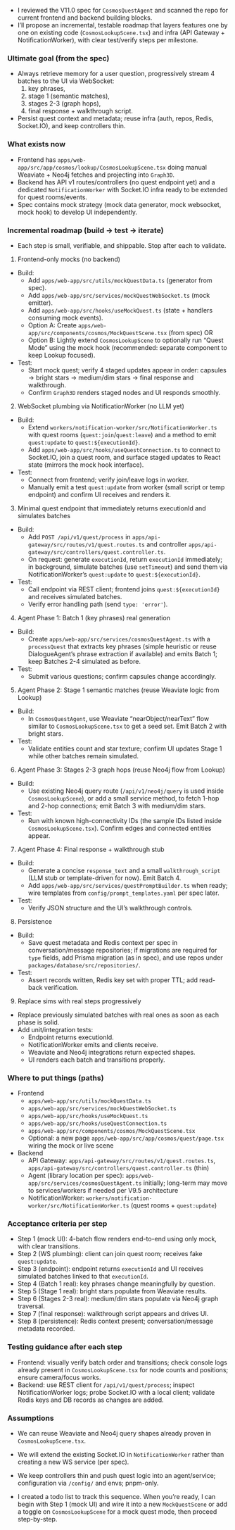 

- I reviewed the V11.0 spec for `CosmosQuestAgent` and scanned the repo for current frontend and backend building blocks.
- I’ll propose an incremental, testable roadmap that layers features one by one on existing code (`CosmosLookupScene.tsx`) and infra (API Gateway + NotificationWorker), with clear test/verify steps per milestone.

### Ultimate goal (from the spec)
- Always retrieve memory for a user question, progressively stream 4 batches to the UI via WebSocket:
  1) key phrases,
  2) stage 1 (semantic matches),
  3) stages 2-3 (graph hops),
  4) final response + walkthrough script.
- Persist quest context and metadata; reuse infra (auth, repos, Redis, Socket.IO), and keep controllers thin.

### What exists now
- Frontend has `apps/web-app/src/app/cosmos/lookup/CosmosLookupScene.tsx` doing manual Weaviate + Neo4j fetches and projecting into `Graph3D`.
- Backend has API v1 routes/controllers (no quest endpoint yet) and a dedicated `NotificationWorker` with Socket.IO infra ready to be extended for quest rooms/events.
- Spec contains mock strategy (mock data generator, mock websocket, mock hook) to develop UI independently.

### Incremental roadmap (build → test → iterate)
- Each step is small, verifiable, and shippable. Stop after each to validate.

1) Frontend-only mocks (no backend)
- Build:
  - Add `apps/web-app/src/utils/mockQuestData.ts` (generator from spec).
  - Add `apps/web-app/src/services/mockQuestWebSocket.ts` (mock emitter).
  - Add `apps/web-app/src/hooks/useMockQuest.ts` (state + handlers consuming mock events).
  - Option A: Create `apps/web-app/src/components/cosmos/MockQuestScene.tsx` (from spec) OR
  - Option B: Lightly extend `CosmosLookupScene` to optionally run “Quest Mode” using the mock hook (recommended: separate component to keep Lookup focused).
- Test:
  - Start mock quest; verify 4 staged updates appear in order: capsules → bright stars → medium/dim stars → final response and walkthrough.
  - Confirm `Graph3D` renders staged nodes and UI responds smoothly.

2) WebSocket plumbing via NotificationWorker (no LLM yet)
- Build:
  - Extend `workers/notification-worker/src/NotificationWorker.ts` with quest rooms (`quest:join`/`quest:leave`) and a method to emit `quest:update` to `quest:${executionId}`.
  - Add `apps/web-app/src/hooks/useQuestConnection.ts` to connect to Socket.IO, join a quest room, and surface staged updates to React state (mirrors the mock hook interface).
- Test:
  - Connect from frontend; verify join/leave logs in worker.
  - Manually emit a test `quest:update` from worker (small script or temp endpoint) and confirm UI receives and renders it.

3) Minimal quest endpoint that immediately returns executionId and simulates batches
- Build:
  - Add `POST /api/v1/quest/process` in `apps/api-gateway/src/routes/v1/quest.routes.ts` and controller `apps/api-gateway/src/controllers/quest.controller.ts`.
  - On request: generate `executionId`, return `executionId` immediately; in background, simulate batches (use `setTimeout`) and send them via NotificationWorker’s `quest:update` to `quest:${executionId}`.
- Test:
  - Call endpoint via REST client; frontend joins `quest:${executionId}` and receives simulated batches.
  - Verify error handling path (send `type: 'error'`).

4) Agent Phase 1: Batch 1 (key phrases) real generation
- Build:
  - Create `apps/web-app/src/services/cosmosQuestAgent.ts` with a `processQuest` that extracts key phrases (simple heuristic or reuse DialogueAgent’s phrase extraction if available) and emits Batch 1; keep Batches 2-4 simulated as before.
- Test:
  - Submit various questions; confirm capsules change accordingly.

5) Agent Phase 2: Stage 1 semantic matches (reuse Weaviate logic from Lookup)
- Build:
  - In `CosmosQuestAgent`, use Weaviate “nearObject/nearText” flow similar to `CosmosLookupScene.tsx` to get a seed set. Emit Batch 2 with bright stars.
- Test:
  - Validate entities count and star texture; confirm UI updates Stage 1 while other batches remain simulated.

6) Agent Phase 3: Stages 2-3 graph hops (reuse Neo4j flow from Lookup)
- Build:
  - Use existing Neo4j query route (`/api/v1/neo4j/query` is used inside `CosmosLookupScene`), or add a small service method, to fetch 1-hop and 2-hop connections; emit Batch 3 with medium/dim stars.
- Test:
  - Run with known high-connectivity IDs (the sample IDs listed inside `CosmosLookupScene.tsx`). Confirm edges and connected entities appear.

7) Agent Phase 4: Final response + walkthrough stub
- Build:
  - Generate a concise `response_text` and a small `walkthrough_script` (LLM stub or template-driven for now). Emit Batch 4.
  - Add `apps/web-app/src/services/questPromptBuilder.ts` when ready; wire templates from `config/prompt_templates.yaml` per spec later.
- Test:
  - Verify JSON structure and the UI’s walkthrough controls.

8) Persistence
- Build:
  - Save quest metadata and Redis context per spec in conversation/message repositories; if migrations are required for `type` fields, add Prisma migration (as in spec), and use repos under `packages/database/src/repositories/`.
- Test:
  - Assert records written, Redis key set with proper TTL; add read-back verification.

9) Replace sims with real steps progressively
- Replace previously simulated batches with real ones as soon as each phase is solid.
- Add unit/integration tests:
  - Endpoint returns executionId.
  - NotificationWorker emits and clients receive.
  - Weaviate and Neo4j integrations return expected shapes.
  - UI renders each batch and transitions properly.

### Where to put things (paths)
- Frontend
  - `apps/web-app/src/utils/mockQuestData.ts`
  - `apps/web-app/src/services/mockQuestWebSocket.ts`
  - `apps/web-app/src/hooks/useMockQuest.ts`
  - `apps/web-app/src/hooks/useQuestConnection.ts`
  - `apps/web-app/src/components/cosmos/MockQuestScene.tsx`
  - Optional: a new page `apps/web-app/src/app/cosmos/quest/page.tsx` wiring the mock or live scene
- Backend
  - API Gateway: `apps/api-gateway/src/routes/v1/quest.routes.ts`, `apps/api-gateway/src/controllers/quest.controller.ts` (thin)
  - Agent (library location per spec): `apps/web-app/src/services/cosmosQuestAgent.ts` initially; long-term may move to services/workers if needed per V9.5 architecture
  - NotificationWorker: `workers/notification-worker/src/NotificationWorker.ts` (quest rooms + `quest:update`)

### Acceptance criteria per step
- Step 1 (mock UI): 4-batch flow renders end-to-end using only mock, with clear transitions.
- Step 2 (WS plumbing): client can join quest room; receives fake `quest:update`.
- Step 3 (endpoint): endpoint returns `executionId` and UI receives simulated batches linked to that `executionId`.
- Step 4 (Batch 1 real): key phrases change meaningfully by question.
- Step 5 (Stage 1 real): bright stars populate from Weaviate results.
- Step 6 (Stages 2-3 real): medium/dim stars populate via Neo4j graph traversal.
- Step 7 (final response): walkthrough script appears and drives UI.
- Step 8 (persistence): Redis context present; conversation/message metadata recorded.

### Testing guidance after each step
- Frontend: visually verify batch order and transitions; check console logs already present in `CosmosLookupScene.tsx` for node counts and positions; ensure camera/focus works.
- Backend: use REST client for `/api/v1/quest/process`; inspect NotificationWorker logs; probe Socket.IO with a local client; validate Redis keys and DB records as changes are added.

### Assumptions
- We can reuse Weaviate and Neo4j query shapes already proven in `CosmosLookupScene.tsx`.
- We will extend the existing Socket.IO in `NotificationWorker` rather than creating a new WS service (per spec).
- We keep controllers thin and push quest logic into an agent/service; configuration via `/config/` and envs; pnpm-only.

- I created a todo list to track this sequence. When you’re ready, I can begin with Step 1 (mock UI) and wire it into a new `MockQuestScene` or add a toggle on `CosmosLookupScene` for a mock quest mode, then proceed step-by-step.


